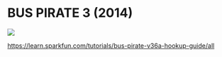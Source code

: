 # BUS PIRATE 3 (2014)

![](https://cdn.sparkfun.com/assets/learn_tutorials/4/0/4/12942-04.jpg)

https://learn.sparkfun.com/tutorials/bus-pirate-v36a-hookup-guide/all
